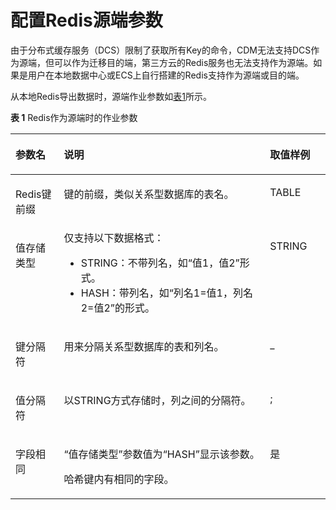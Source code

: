 # 配置Redis源端参数<a name="dgc_01_0056"></a>

由于分布式缓存服务（DCS）限制了获取所有Key的命令，CDM无法支持DCS作为源端，但可以作为迁移目的端，第三方云的Redis服务也无法支持作为源端。如果是用户在本地数据中心或ECS上自行搭建的Redis支持作为源端或目的端。

从本地Redis导出数据时，源端作业参数如[表1](#zh-cn_topic_0108275313_table31823995163953)所示。

**表 1**  Redis作为源端时的作业参数

<a name="zh-cn_topic_0108275313_table31823995163953"></a>
<table><thead align="left"><tr id="zh-cn_topic_0108275313_row18653487163953"><th class="cellrowborder" valign="top" width="15.379999999999999%" id="mcps1.2.4.1.1"><p id="zh-cn_topic_0108275313_p15314298163953"><a name="zh-cn_topic_0108275313_p15314298163953"></a><a name="zh-cn_topic_0108275313_p15314298163953"></a>参数名</p>
</th>
<th class="cellrowborder" valign="top" width="65.44%" id="mcps1.2.4.1.2"><p id="zh-cn_topic_0108275313_p32498630163953"><a name="zh-cn_topic_0108275313_p32498630163953"></a><a name="zh-cn_topic_0108275313_p32498630163953"></a>说明</p>
</th>
<th class="cellrowborder" valign="top" width="19.18%" id="mcps1.2.4.1.3"><p id="zh-cn_topic_0108275313_p15143370163953"><a name="zh-cn_topic_0108275313_p15143370163953"></a><a name="zh-cn_topic_0108275313_p15143370163953"></a>取值样例</p>
</th>
</tr>
</thead>
<tbody><tr id="zh-cn_topic_0108275313_row34313000163953"><td class="cellrowborder" valign="top" width="15.379999999999999%" headers="mcps1.2.4.1.1 "><p id="zh-cn_topic_0108275313_p17037287203413"><a name="zh-cn_topic_0108275313_p17037287203413"></a><a name="zh-cn_topic_0108275313_p17037287203413"></a>Redis键前缀</p>
</td>
<td class="cellrowborder" valign="top" width="65.44%" headers="mcps1.2.4.1.2 "><p id="zh-cn_topic_0108275313_p46074171163953"><a name="zh-cn_topic_0108275313_p46074171163953"></a><a name="zh-cn_topic_0108275313_p46074171163953"></a>键的前缀，类似关系型数据库的表名。</p>
</td>
<td class="cellrowborder" valign="top" width="19.18%" headers="mcps1.2.4.1.3 "><p id="zh-cn_topic_0108275313_p41020337163953"><a name="zh-cn_topic_0108275313_p41020337163953"></a><a name="zh-cn_topic_0108275313_p41020337163953"></a>TABLE</p>
</td>
</tr>
<tr id="zh-cn_topic_0108275313_row1928353163953"><td class="cellrowborder" valign="top" width="15.379999999999999%" headers="mcps1.2.4.1.1 "><p id="zh-cn_topic_0108275313_p5690285203418"><a name="zh-cn_topic_0108275313_p5690285203418"></a><a name="zh-cn_topic_0108275313_p5690285203418"></a>值存储类型</p>
</td>
<td class="cellrowborder" valign="top" width="65.44%" headers="mcps1.2.4.1.2 "><div class="p" id="zh-cn_topic_0108275313_p152812281737"><a name="zh-cn_topic_0108275313_p152812281737"></a><a name="zh-cn_topic_0108275313_p152812281737"></a>仅支持以下数据格式：<a name="zh-cn_topic_0108275313_ul2053492417310"></a><a name="zh-cn_topic_0108275313_ul2053492417310"></a><ul id="zh-cn_topic_0108275313_ul2053492417310"><li>STRING：不带列名，如<span class="uicontrol" id="zh-cn_topic_0108275313_uicontrol2441804217642"><a name="zh-cn_topic_0108275313_uicontrol2441804217642"></a><a name="zh-cn_topic_0108275313_uicontrol2441804217642"></a>“值1，值2”</span>形式。</li><li>HASH：带列名，如<span class="uicontrol" id="zh-cn_topic_0108275313_uicontrol1152225917626"><a name="zh-cn_topic_0108275313_uicontrol1152225917626"></a><a name="zh-cn_topic_0108275313_uicontrol1152225917626"></a>“列名1=值1，列名2=值2”</span>的形式。</li></ul>
</div>
</td>
<td class="cellrowborder" valign="top" width="19.18%" headers="mcps1.2.4.1.3 "><p id="zh-cn_topic_0108275313_p64647157163953"><a name="zh-cn_topic_0108275313_p64647157163953"></a><a name="zh-cn_topic_0108275313_p64647157163953"></a>STRING</p>
</td>
</tr>
<tr id="zh-cn_topic_0108275313_row11687830163953"><td class="cellrowborder" valign="top" width="15.379999999999999%" headers="mcps1.2.4.1.1 "><p id="zh-cn_topic_0108275313_p63014384203424"><a name="zh-cn_topic_0108275313_p63014384203424"></a><a name="zh-cn_topic_0108275313_p63014384203424"></a>键分隔符</p>
</td>
<td class="cellrowborder" valign="top" width="65.44%" headers="mcps1.2.4.1.2 "><p id="zh-cn_topic_0108275313_p63592058163953"><a name="zh-cn_topic_0108275313_p63592058163953"></a><a name="zh-cn_topic_0108275313_p63592058163953"></a>用来分隔关系型数据库的表和列名。</p>
</td>
<td class="cellrowborder" valign="top" width="19.18%" headers="mcps1.2.4.1.3 "><p id="zh-cn_topic_0108275313_p50683068163953"><a name="zh-cn_topic_0108275313_p50683068163953"></a><a name="zh-cn_topic_0108275313_p50683068163953"></a>_</p>
</td>
</tr>
<tr id="zh-cn_topic_0108275313_row43070736163953"><td class="cellrowborder" valign="top" width="15.379999999999999%" headers="mcps1.2.4.1.1 "><p id="zh-cn_topic_0108275313_p31419000203428"><a name="zh-cn_topic_0108275313_p31419000203428"></a><a name="zh-cn_topic_0108275313_p31419000203428"></a>值分隔符</p>
</td>
<td class="cellrowborder" valign="top" width="65.44%" headers="mcps1.2.4.1.2 "><p id="zh-cn_topic_0108275313_p64711742163953"><a name="zh-cn_topic_0108275313_p64711742163953"></a><a name="zh-cn_topic_0108275313_p64711742163953"></a>以STRING方式存储时，列之间的分隔符。</p>
</td>
<td class="cellrowborder" valign="top" width="19.18%" headers="mcps1.2.4.1.3 "><p id="zh-cn_topic_0108275313_p7159773163953"><a name="zh-cn_topic_0108275313_p7159773163953"></a><a name="zh-cn_topic_0108275313_p7159773163953"></a>;</p>
</td>
</tr>
<tr id="zh-cn_topic_0108275313_row1730917444432"><td class="cellrowborder" valign="top" width="15.379999999999999%" headers="mcps1.2.4.1.1 "><p id="zh-cn_topic_0108275313_p37989497431"><a name="zh-cn_topic_0108275313_p37989497431"></a><a name="zh-cn_topic_0108275313_p37989497431"></a>字段相同</p>
</td>
<td class="cellrowborder" valign="top" width="65.44%" headers="mcps1.2.4.1.2 "><p id="zh-cn_topic_0108275313_p20577941164418"><a name="zh-cn_topic_0108275313_p20577941164418"></a><a name="zh-cn_topic_0108275313_p20577941164418"></a><span class="parmname" id="zh-cn_topic_0108275313_parmname227751014458"><a name="zh-cn_topic_0108275313_parmname227751014458"></a><a name="zh-cn_topic_0108275313_parmname227751014458"></a>“值存储类型”</span>参数值为<span class="parmvalue" id="zh-cn_topic_0108275313_parmvalue568531310451"><a name="zh-cn_topic_0108275313_parmvalue568531310451"></a><a name="zh-cn_topic_0108275313_parmvalue568531310451"></a>“HASH”</span>显示该参数。</p>
<p id="zh-cn_topic_0108275313_p1075812614441"><a name="zh-cn_topic_0108275313_p1075812614441"></a><a name="zh-cn_topic_0108275313_p1075812614441"></a>哈希键内有相同的字段。</p>
</td>
<td class="cellrowborder" valign="top" width="19.18%" headers="mcps1.2.4.1.3 "><p id="zh-cn_topic_0108275313_p1231024444316"><a name="zh-cn_topic_0108275313_p1231024444316"></a><a name="zh-cn_topic_0108275313_p1231024444316"></a>是</p>
</td>
</tr>
</tbody>
</table>

